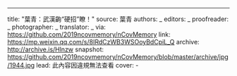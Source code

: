-------------
title: "葉青：武漢齣“硬招”瞭！"
source: 葉青
authors: _
editors: _
proofreader: _
photographer: _
translator: _
via: https://github.com/2019ncovmemory/nCovMemory
link: https://mp.weixin.qq.com/s/8IRdCzWB3WSOoyBdCpiL_Q
archive: http://archive.is/Hlnzw
snapshot: https://github.com/2019ncovmemory/nCovMemory/blob/master/archive/jpg/1944.jpg
lead: 此內容因違規無法查看
cover: -
